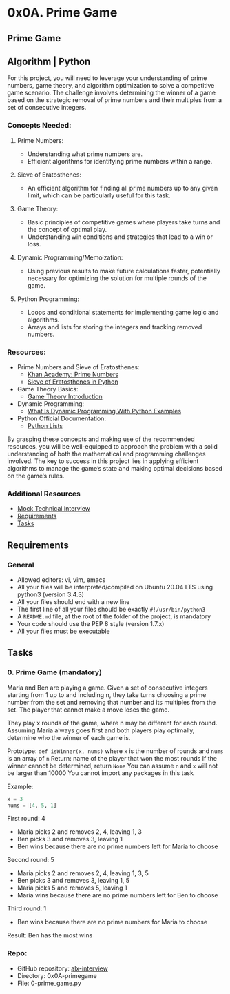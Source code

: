 # 0x0A. Prime Game

## Prime Game

## Algorithm | Python

For this project, you will need to leverage your understanding of prime numbers, game theory, and algorithm optimization to solve a competitive game scenario. The challenge involves determining the winner of a game based on the strategic removal of prime numbers and their multiples from a set of consecutive integers.

### Concepts Needed:

1. Prime Numbers:
    - Understanding what prime numbers are.
    - Efficient algorithms for identifying prime numbers within a range.

2. Sieve of Eratosthenes:
    - An efficient algorithm for finding all prime numbers up to any given limit, which can be particularly useful for this task.

3. Game Theory:
    - Basic principles of competitive games where players take turns and the concept of optimal play.
    - Understanding win conditions and strategies that lead to a win or loss.

4. Dynamic Programming/Memoization:
    - Using previous results to make future calculations faster, potentially necessary for optimizing the solution for multiple rounds of the game.

5. Python Programming:
    - Loops and conditional statements for implementing game logic and algorithms.
    - Arrays and lists for storing the integers and tracking removed numbers.

### Resources:

- Prime Numbers and Sieve of Eratosthenes:
    - [Khan Academy: Prime Numbers](https://www.khanacademy.org/math/cc-fourth-grade-math/imp-factors-multiples-and-patterns/imp-prime-and-composite-numbers/v/prime-numbers)
    - [Sieve of Eratosthenes in Python](https://www.geeksforgeeks.org/sieve-of-eratosthenes/)
- Game Theory Basics:
    - [Game Theory Introduction](https://www.investopedia.com/terms/g/gametheory.asp)
- Dynamic Programming:
    - [What Is Dynamic Programming With Python Examples](https://skerritt.blog/dynamic-programming/)
- Python Official Documentation:
    - [Python Lists](https://docs.python.org/3/tutorial/introduction.html#lists)

By grasping these concepts and making use of the recommended resources, you will be well-equipped to approach the problem with a solid understanding of both the mathematical and programming challenges involved. The key to success in this project lies in applying efficient algorithms to manage the game’s state and making optimal decisions based on the game’s rules.

### Additional Resources

- [Mock Technical Interview](https://www.interviewbit.com/mock-interview/)
- [Requirements](#requirements)
- [Tasks](#tasks)

## Requirements

### General

- Allowed editors: vi, vim, emacs
- All your files will be interpreted/compiled on Ubuntu 20.04 LTS using python3 (version 3.4.3)
- All your files should end with a new line
- The first line of all your files should be exactly `#!/usr/bin/python3`
- A `README.md` file, at the root of the folder of the project, is mandatory
- Your code should use the PEP 8 style (version 1.7.x)
- All your files must be executable

## Tasks

### 0. Prime Game (mandatory)

Maria and Ben are playing a game. Given a set of consecutive integers starting from 1 up to and including n, they take turns choosing a prime number from the set and removing that number and its multiples from the set. The player that cannot make a move loses the game.

They play x rounds of the game, where n may be different for each round. Assuming Maria always goes first and both players play optimally, determine who the winner of each game is.

Prototype: `def isWinner(x, nums)`
where `x` is the number of rounds and `nums` is an array of `n`
Return: name of the player that won the most rounds
If the winner cannot be determined, return `None`
You can assume `n` and `x` will not be larger than 10000
You cannot import any packages in this task

Example:

```python
x = 3
nums = [4, 5, 1]
```

First round: 4

- Maria picks 2 and removes 2, 4, leaving 1, 3
- Ben picks 3 and removes 3, leaving 1
- Ben wins because there are no prime numbers left for Maria to choose

Second round: 5

- Maria picks 2 and removes 2, 4, leaving 1, 3, 5
- Ben picks 3 and removes 3, leaving 1, 5
- Maria picks 5 and removes 5, leaving 1
- Maria wins because there are no prime numbers left for Ben to choose

Third round: 1

- Ben wins because there are no prime numbers for Maria to choose

Result: Ben has the most wins

### Repo:

- GitHub repository: [alx-interview](https://github.com/Bamidele0102/alx-interview)
- Directory: 0x0A-primegame
- File: 0-prime_game.py
